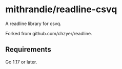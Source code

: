 # mithrandie/readline-csvq

A readline library for csvq.

Forked from github.com/chzyer/readline.

## Requirements

Go 1.17 or later.
